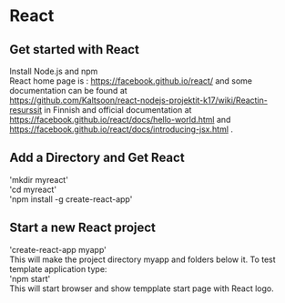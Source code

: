 # React
## Get started with React
Install Node.js and npm  
React home page is : https://facebook.github.io/react/  and some documentation can be found at  
https://github.com/Kaltsoon/react-nodejs-projektit-k17/wiki/Reactin-resurssit in Finnish  and official documentation at
https://facebook.github.io/react/docs/hello-world.html and 
https://facebook.github.io/react/docs/introducing-jsx.html  .  
## Add a Directory and Get React
'mkdir myreact'  
'cd myreact'  
'npm install -g create-react-app'  
## Start a new React project  
'create-react-app myapp'  
This will make the project directory myapp and folders below it.  To test template application type:  
'npm start'  
This will start browser and show tempplate start page with React logo.  
